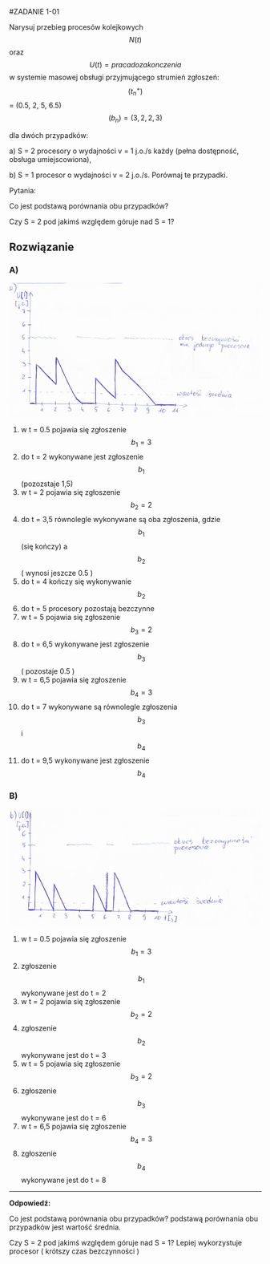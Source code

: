 #ZADANIE 1-01

Narysuj przebieg procesów kolejkowych $$N(t)$$ oraz $$U(t) = {praca do zakonczenia}$$ w systemie masowej obsługi przyjmującego strumień zgłoszeń:
$$(t^{+}_{n}) $$ = (0.5, 2, 5, 6.5)
$$(b_n) =(3, 2, 2, 3) $$

dla dwóch przypadków: 

a) S = 2 procesory o wydajności v = 1 j.o./s każdy (pełna dostępność, obsługa umiejscowiona), 

b) S = 1 procesor o wydajności v = 2 j.o./s. Porównaj te przypadki.

Pytania:
 
Co jest podstawą porównania obu przypadków? 

Czy S = 2 pod jakimś względem góruje nad S = 1?

## Rozwiązanie

### A)

![1-wykres-a.jpg](1-wykres-a.jpg "1-wykres-a.jpg")

1. w t = 0.5 pojawia się zgłoszenie $$b_1 = 3$$
2. do t = 2 wykonywane jest zgłoszenie $$b_1$$ (pozozstaje 1,5)
3. w t = 2 pojawia się zgłoszenie $$b_2 = 2$$
4. do t = 3,5 równolegle wykonywane są oba zgłoszenia, gdzie $$b_1$$ (się kończy) a $$b_2$$ ( wynosi jeszcze 0.5 )
5. do t = 4 kończy się wykonywanie $$b_2$$ 
6. do t = 5 procesory pozostają bezczynne
7. w t = 5 pojawia się zgłoszenie $$b_3 = 2$$
8. do t = 6,5 wykonywane jest zgłoszenie $$b_3$$ ( pozostaje 0.5 )
9. w t = 6,5 pojawia się zgłoszenie $$b_4 = 3$$
10. do t = 7 wykonywane są równolegle zgłoszenia $$b_3$$ i $$b_4$$
11. do t = 9,5 wykonywane jest zgłoszenie $$b_4$$

### B)

![1-wykres-b.jpg](1-wykres-b.jpg "1-wykres-b.jpg")

1. w t = 0.5 pojawia się zgłoszenie $$b_1 = 3$$
2. zgłoszenie $$b_1$$ wykonywane jest do t = 2
3. w t = 2 pojawia się zgłoszenie $$b_2 = 2$$
4. zgłoszenie $$b_2$$ wykonywane jest do t = 3
5. w t = 5 pojawia się zgłoszenie $$b_3 = 2$$
6. zgłoszenie $$b_3$$ wykonywane jest do t = 6
7. w t = 6,5 pojawia się zgłoszenie $$b_4 = 3$$
8. zgłoszenie $$b_4$$ wykonywane jest do t = 8

----------
**Odpowiedź:**
 
Co jest podstawą porównania obu przypadków? 
podstawą porównania obu przypadków jest wartość średnia. 

Czy S = 2 pod jakimś względem góruje nad S = 1? 
Lepiej wykorzystuje procesor ( krótszy czas bezczynności )
 



